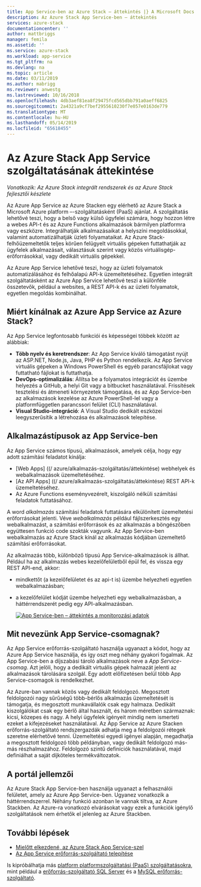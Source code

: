 ```yaml
---
title: App Service-ben az Azure Stack – áttekintés |} A Microsoft Docs
description: Az Azure Stack App Service-ben – áttekintés
services: azure-stack
documentationcenter: ''
author: mattbriggs
manager: femila
ms.assetid: ''
ms.service: azure-stack
ms.workload: app-service
ms.tgt_pltfrm: na
ms.devlang: na
ms.topic: article
ms.date: 03/11/2019
ms.author: mabrigg
ms.reviewer: anwestg
ms.lastreviewed: 10/16/2018
ms.openlocfilehash: 4db3aef81ea8f29475fcd565dbb791a0aeff6825
ms.sourcegitcommit: 2a4321a9cf7bef2955610230f7e057e0163de779
ms.translationtype: MT
ms.contentlocale: hu-HU
ms.lasthandoff: 05/14/2019
ms.locfileid: "65618455"
---
```

# <a name="app-service-on-azure-stack-overview"></a>Az Azure Stack App Service szolgáltatásának áttekintése

*Vonatkozik: Az Azure Stack integrált rendszerek és az Azure Stack fejlesztői készlete*

Az Azure App Service az Azure Stacken egy elérhető az Azure Stack a Microsoft Azure platform –-szolgáltatásként (PaaS) ajánlat. A szolgáltatás lehetővé teszi, hogy a belső vagy külső ügyfelei számára, hogy hozzon létre a webes API-t és az Azure Functions alkalmazások bármilyen platformra vagy eszközre. Integrálhatják alkalmazásaikat a helyszíni megoldásokkal, valamint automatizálhatják üzleti folyamataikat. Az Azure Stack-felhőüzemeltetők teljes körűen felügyelt virtuális gépeken futtathatják az ügyfelek alkalmazásait, választásuk szerint vagy közös virtuálisgép-erőforrásokkal, vagy dedikált virtuális gépekkel.

Az Azure App Service lehetővé teszi, hogy az üzleti folyamatok automatizálásához és felhőalapú API-k üzemeltetéséhez. Egyetlen integrált szolgáltatásként az Azure App Service lehetővé teszi a különféle összetevők, például a websites, a REST API-k és az üzleti folyamatok, egyetlen megoldás kombinálhat.

## <a name="why-offer-azure-app-service-on-azure-stack"></a>Miért kínálnak az Azure App Service az Azure Stack?

Az App Service legfontosabb funkciói és képességei többek között az alábbiak:

- **Több nyelv és keretrendszer**: Az App Service kiváló támogatást nyújt az ASP.NET, Node.js, Java, PHP és Python rendelkezik. Az App Service virtuális gépeken a Windows PowerShell és egyéb parancsfájlokat vagy futtatható fájlokat is futtathatja.
- **DevOps-optimalizálás**: Állítsa be a folyamatos integrációt és üzembe helyezés a GitHub, a helyi Git vagy a bitbucket használatával. Frissítések tesztelési és átmeneti környezetek támogatása, és az App Service-ben az alkalmazások kezelése az Azure PowerShell-lel vagy a platformfüggetlen parancssori felület (CLI) használatával.
- **Visual Studio-integráció**: A Visual Studio dedikált eszközei leegyszerűsítik a létrehozása és alkalmazások telepítése.

## <a name="app-types-in-app-service"></a>Alkalmazástípusok az App Service-ben

Az App Service számos típusú, alkalmazások, amelyek célja, hogy egy adott számítási feladatot kínálja:

- [Web Apps] ((/ azure/alkalmazás-szolgáltatás/áttekintése) webhelyek és webalkalmazások üzemeltetéséhez.
- [Az API Apps] ((/ azure/alkalmazás-szolgáltatás/áttekintése) REST API-k üzemeltetéséhez.
- Az Azure Functions eseményvezérelt, kiszolgáló nélküli számítási feladatok futtatásához.

A word *alkalmazás* számítási feladatok futtatására elkülönített üzemeltetési erőforrásokat jelenti. Véve *webalkalmazás* például fájlszerkesztés egy webalkalmazást, a számítási erőforrások és az alkalmazás a böngészőben együttesen funkció code szokták vagyunk. Az App Service-ben webalkalmazás az Azure Stack kínál az alkalmazás kódjában üzemeltető számítási erőforrásokat.

Az alkalmazás több, különböző típusú App Service-alkalmazások is állhat. Például ha az alkalmazás webes kezelőfelületből épül fel, és vissza egy REST API-end, akkor:

- mindkettőt (a kezelőfelületet és az api-t is) üzembe helyezheti egyetlen webalkalmazásban;
- a kezelőfelület kódját üzembe helyezheti egy webalkalmazásban, a háttérrendszerét pedig egy API-alkalmazásban.

   [![App Service-ben – áttekintés a monitorozási adatok](media/azure-stack-app-service-overview/image01.png "figyelési adatok az App Service áttekintése")](media/azure-stack-app-service-overview/image01.png#lightbox)

## <a name="what-is-an-app-service-plan"></a>Mit nevezünk App Service-csomagnak?

Az App Service erőforrás-szolgáltató használja ugyanazt a kódot, hogy az Azure App Service használja, és így oszt meg néhány gyakori fogalmak. Az App Service-ben a díjszabási tároló alkalmazások neve a *App Service-csomag*. Azt jelöli, hogy a dedikált virtuális gépek halmazát jelenti az alkalmazások tárolására szolgál. Egy adott előfizetésen belül több App Service-csomagok is rendelkezhet.

Az Azure-ban vannak közös vagy dedikált feldolgozó. Megosztott feldolgozói nagy sűrűségű több-bérlős alkalmazás üzemeltetését is támogatja, és megosztott munkavállalók csak egy halmaza. Dedikált kiszolgálókat csak egy bérlő által használt, és három méretben származnak: kicsi, közepes és nagy. A helyi ügyfelek igényeit mindig nem ismerteti ezeket a kifejezéseket használatával. Az App Service az Azure Stacken erőforrás-szolgáltató rendszergazdák adhatja meg a feldolgozói rétegek szeretne elérhetővé tenni. Üzemeltetési egyedi igényei alapján, megadhatja a megosztott feldolgozó több példányban, vagy dedikált feldolgozó más-más részhalmazához. Feldolgozó szintű definíciók használatával, majd definiálhat a saját díjköteles termékváltozatok.

## <a name="portal-features"></a>A portál jellemzői

Az Azure Stack App Service-ben használja ugyanazt a felhasználói felületet, amely az Azure App Service-ben. Ugyanez vonatkozik a háttérrendszerrel. Néhány funkció azonban le vannak tiltva, az Azure Stackben. Az Azure-ra vonatkozó elvárásokat vagy ezek a funkciók igénylő szolgáltatások nem érhetők el jelenleg az Azure Stackben.

## <a name="next-steps"></a>További lépések

- [Mielőtt elkezdené, az Azure Stack App Service-szel](azure-stack-app-service-before-you-get-started.md)
- [Az App Service erőforrás-szolgáltató telepítése](azure-stack-app-service-deploy.md)

Is kipróbálhatja más [platform platformszolgáltatási (PaaS) szolgáltatásokra](azure-stack-offer-services-overview.md), mint például a [erőforrás-szolgáltató SQL Server](azure-stack-sql-resource-provider-deploy.md) és a [MySQL erőforrás-szolgáltató](azure-stack-mysql-resource-provider-deploy.md).
